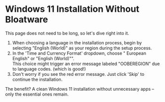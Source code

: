 # Windows 11 Installation Without Bloatware

This page does not need to be long, so let's dive right into it.

1. When choosing a language in the installation process, begin by selecting "English (World)" as your region during the setup process. 
2. In the 'Time and Currency Format' dropdown, choose " European English" or "English (World)"".  
This choice might trigger an error message labeled "OOBEREGION" due to language codes. (which is good!)
3. Don't worry if you see the red error message. Just click 'Skip' to continue the installation.  


The benefit? A clean Windows 11 installation without unnecessary apps – only the essential ones remain.